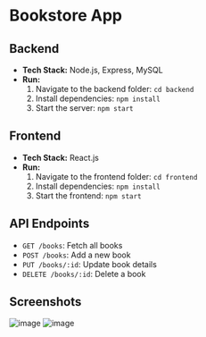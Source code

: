 # Bookstore App

## Backend
- **Tech Stack:** Node.js, Express, MySQL
- **Run:** 
  1. Navigate to the backend folder: `cd backend`
  2. Install dependencies: `npm install`
  3. Start the server: `npm start`

## Frontend
- **Tech Stack:** React.js
- **Run:** 
  1. Navigate to the frontend folder: `cd frontend`
  2. Install dependencies: `npm install`
  3. Start the frontend: `npm start`

## API Endpoints
- `GET /books`: Fetch all books
- `POST /books`: Add a new book
- `PUT /books/:id`: Update book details
- `DELETE /books/:id`: Delete a book

## Screenshots
![image](https://github.com/user-attachments/assets/37c7e9f5-66e2-4b27-ae70-5203d8f44d39)
![image](https://github.com/user-attachments/assets/04f2f351-6dc7-4423-9350-e8b93af93ab1)
